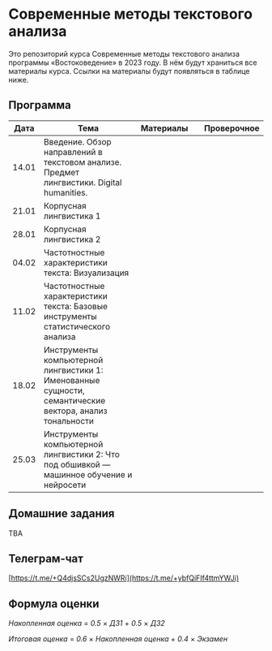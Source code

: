 # Современные методы текстового анализа

Это репозиторий курса Современные методы текстового анализа программы «Востоковедение» в 2023 году. В нём будут храниться все материалы курса. Ссылки на материалы будут появляться в таблице ниже.

## Программа

|  Дата 	|   Тема	|  Материалы 	|   	| Проверочное |
|:---:	|---	|:---:	|:---:	|:---:	|
|  14.01 	|  Введение. Обзор направлений в текстовом анализе. Предмет лингвистики. Digital humanities. 	|    	|   	|
|  21.01	|  Корпусная лингвистика 1 	|    	|   	|
|  28.01	|  Корпусная лингвистика 2	|    	|  	|  |
|  04.02	|  Частотностные характеристики текста: Визуализация 	|    	|   	|  |
|   11.02	|  Частотностные характеристики текста: Базовые инструменты статистического анализа	|    	|   	 	|  |
|   18.02 |  Инструменты компьютерной лингвистики 1: Именованные сущности, семантические вектора, анализ тональности	|    	|   |  |
|  25.03 	|  Инструменты компьютерной лингвистики 2: Что под обшивкой — машинное обучение и нейросети	|   	|   	| |

## Домашние задания

TBA

## Телеграм-чат

[https://t.me/+Q4djsSCs2UgzNWRi](https://t.me/+ybfQiFIf4ttmYWJi)

## Формула оценки

_Накопленная оценка_ = _0.5_ $\times$ _ДЗ1_ + _0.5_ $\times$ _ДЗ2_

_Итоговая оценка_ = _0.6_ $\times$ _Накопленная оценка_ + _0.4_ $\times$ _Экзамен_
